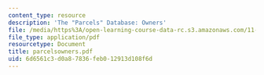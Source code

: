 ```yaml
---
content_type: resource
description: 'The "Parcels" Database: Owners'
file: /media/https%3A/open-learning-course-data-rc.s3.amazonaws.com/11-521-spatial-database-management-and-advanced-geographic-information-systems-spring-2003/6d6561c3d0a87836feb012913d108f6d_parcelsowners.pdf
file_type: application/pdf
resourcetype: Document
title: parcelsowners.pdf
uid: 6d6561c3-d0a8-7836-feb0-12913d108f6d
---
```

